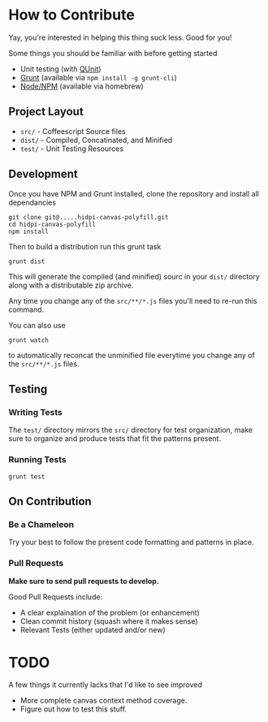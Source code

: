 # How to Contribute

Yay, you're interested in helping this thing suck less.  Good for you!

Some things you should be familiar with before getting started

  - Unit testing (with [QUnit](http://qunitjs.com))
  - [Grunt](http://gruntjs.org) (available via `npm install -g grunt-cli`)
  - [Node/NPM](https://npmjs.org/) (available via homebrew)

## Project Layout

  - `src/`  - Coffeescript Source files
  - `dist/` - Compiled, Concatinated, and Minified
  - `test/` - Unit Testing Resources


## Development

Once you have NPM and Grunt installed, clone the repository and install all dependancies

    git clone git@.....hidpi-canvas-polyfill.git
    cd hidpi-canvas-polyfill
    npm install

Then to build a distribution run this grunt task

    grunt dist

This will generate the compiled (and minified) sourc in your `dist/` directory
along with a distributable zip archive.

Any time you change any of the `src/**/*.js` files you'll
need to re-run this command.

You can also use

    grunt watch

to automatically reconcat the unminified file everytime you
change any of the `src/**/*.js` files.

## Testing

### Writing Tests

The `test/` directory mirrors the `src/` directory for test organization, make
sure to organize and produce tests that fit the patterns present.

### Running Tests

    grunt test

## On Contribution

### Be a Chameleon

Try your best to follow the present code formatting and patterns in place.

### Pull Requests

**Make sure to send pull requests to develop.**

Good Pull Requests include:

  - A clear explaination of the problem (or enhancement)
  - Clean commit history (squash where it makes sense)
  - Relevant Tests (either updated and/or new)

# TODO

A few things it currently lacks that I'd like to see improved

  - More complete canvas context method coverage.
  - Figure out how to test this stuff.
